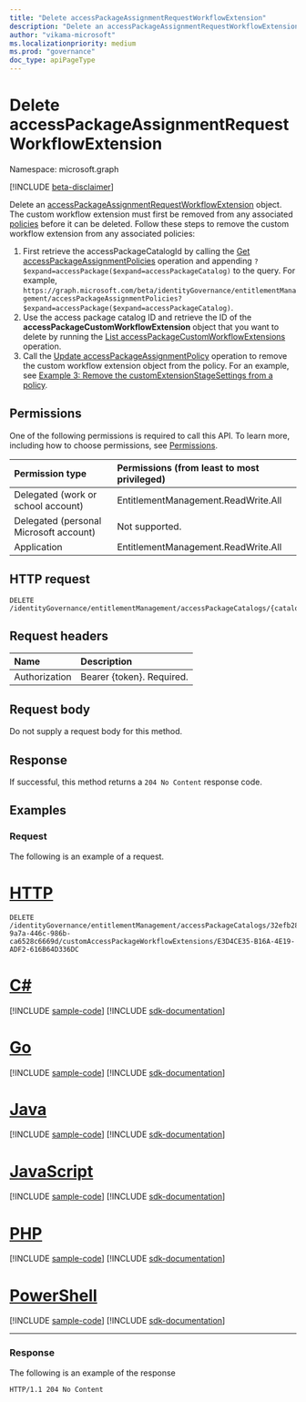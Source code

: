```yaml
---
title: "Delete accessPackageAssignmentRequestWorkflowExtension"
description: "Delete an accessPackageAssignmentRequestWorkflowExtension object."
author: "vikama-microsoft"
ms.localizationpriority: medium
ms.prod: "governance"
doc_type: apiPageType
---
```


# Delete accessPackageAssignmentRequestWorkflowExtension
Namespace: microsoft.graph

[!INCLUDE [beta-disclaimer](../../includes/beta-disclaimer.md)]

Delete an [accessPackageAssignmentRequestWorkflowExtension](../resources/accesspackageassignmentrequestworkflowextension.md) object. The custom workflow extension must first be removed from any associated [policies](../resources/accesspackageassignmentpolicy.md) before it can be deleted. Follow these steps to remove the custom workflow extension from any associated policies:
1. First retrieve the accessPackageCatalogId by calling the [Get accessPackageAssignmentPolicies](accesspackageassignmentpolicy-get.md) operation and appending `?$expand=accessPackage($expand=accessPackageCatalog)` to the query. For example, `https://graph.microsoft.com/beta/identityGovernance/entitlementManagement/accessPackageAssignmentPolicies?$expand=accessPackage($expand=accessPackageCatalog)`.
2. Use the access package catalog ID and retrieve the ID of the **accessPackageCustomWorkflowExtension** object that you want to delete by running the [List accessPackageCustomWorkflowExtensions](accesspackagecatalog-list-accesspackagecustomworkflowextensions.md) operation.
3. Call the [Update accessPackageAssignmentPolicy](accesspackageassignmentpolicy-update.md) operation to remove the custom workflow extension object from the policy. For an example, see [Example 3: Remove the customExtensionStageSettings from a policy](accesspackageassignmentpolicy-update.md#example-3-remove-the-customextensionstagesettings-from-a-policy).

## Permissions
One of the following permissions is required to call this API. To learn more, including how to choose permissions, see [Permissions](/graph/permissions-reference).

|Permission type|Permissions (from least to most privileged)|
|:---|:---|
|Delegated (work or school account)| EntitlementManagement.ReadWrite.All |
|Delegated (personal Microsoft account)|Not supported.|
|Application| EntitlementManagement.ReadWrite.All |

## HTTP request

<!-- {
  "blockType": "ignored"
}
-->
``` http
DELETE /identityGovernance/entitlementManagement/accessPackageCatalogs/{catalogId}/customAccessPackageWorkflowExtensions/{customAccessPackageWorkflowExtensionId}
```

## Request headers
|Name|Description|
|:---|:---|
|Authorization|Bearer {token}. Required.|

## Request body
Do not supply a request body for this method.

## Response

If successful, this method returns a `204 No Content` response code.

## Examples

### Request
The following is an example of a request.
# [HTTP](#tab/http)
<!-- {
  "blockType": "request",
  "name": "delete_accesspackageassignmentrequestworkflowextension"
}
-->
``` http
DELETE /identityGovernance/entitlementManagement/accessPackageCatalogs/32efb28c-9a7a-446c-986b-ca6528c6669d/customAccessPackageWorkflowExtensions/E3D4CE35-B16A-4E19-ADF2-616B64D336DC
```

# [C#](#tab/csharp)
[!INCLUDE [sample-code](../includes/snippets/csharp/delete-accesspackageassignmentrequestworkflowextension-csharp-snippets.md)]
[!INCLUDE [sdk-documentation](../includes/snippets/snippets-sdk-documentation-link.md)]

# [Go](#tab/go)
[!INCLUDE [sample-code](../includes/snippets/go/delete-accesspackageassignmentrequestworkflowextension-go-snippets.md)]
[!INCLUDE [sdk-documentation](../includes/snippets/snippets-sdk-documentation-link.md)]

# [Java](#tab/java)
[!INCLUDE [sample-code](../includes/snippets/java/delete-accesspackageassignmentrequestworkflowextension-java-snippets.md)]
[!INCLUDE [sdk-documentation](../includes/snippets/snippets-sdk-documentation-link.md)]

# [JavaScript](#tab/javascript)
[!INCLUDE [sample-code](../includes/snippets/javascript/delete-accesspackageassignmentrequestworkflowextension-javascript-snippets.md)]
[!INCLUDE [sdk-documentation](../includes/snippets/snippets-sdk-documentation-link.md)]

# [PHP](#tab/php)
[!INCLUDE [sample-code](../includes/snippets/php/delete-accesspackageassignmentrequestworkflowextension-php-snippets.md)]
[!INCLUDE [sdk-documentation](../includes/snippets/snippets-sdk-documentation-link.md)]

# [PowerShell](#tab/powershell)
[!INCLUDE [sample-code](../includes/snippets/powershell/delete-accesspackageassignmentrequestworkflowextension-powershell-snippets.md)]
[!INCLUDE [sdk-documentation](../includes/snippets/snippets-sdk-documentation-link.md)]

---


### Response
The following is an example of the response
<!-- {
  "blockType": "response",
  "truncated": true
}
-->
``` http
HTTP/1.1 204 No Content
```

